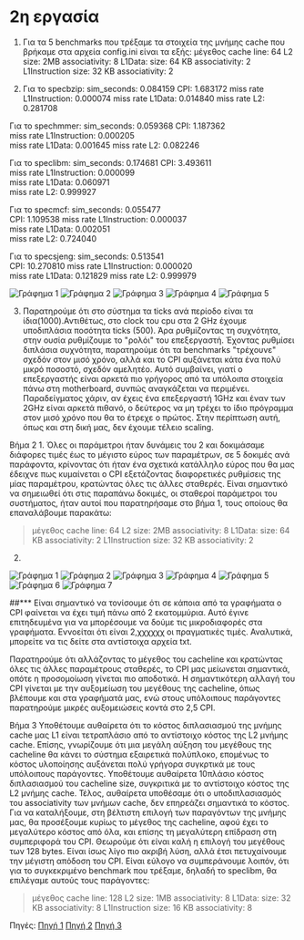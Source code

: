# 2η εργασία

1. Για τα 5 benchmarks που τρέξαμε τα στοιχεία της μνήμης cache που βρήκαμε στα αρχεία config.ini είναι τα εξής:
μέγεθος cache line: 64
L2 size: 2MB
associativity: 8
L1Data:
size: 64 KB
associativity: 2
L1Instruction
size: 32 KB
associativity: 2

2. Για το specbzip:
sim_seconds: 0.084159
CPI: 1.683172 
miss rate L1Instruction: 0.000074 
miss rate L1Data: 0.014840
miss rate L2: 0.281708    

 Για το spechmmer:
sim_seconds: 0.059368 
CPI:  1.187362   
miss rate L1Instruction: 0.000205   
miss rate L1Data: 0.001645 
miss rate L2: 0.082246   

 Για το speclibm:
sim_seconds: 0.174681 
CPI:   3.493611  
miss rate L1Instruction: 0.000099        
miss rate L1Data: 0.060971     
miss rate L2: 0.999927  

 Για το specmcf:
sim_seconds: 0.055477   
CPI:   1.109538
miss rate L1Instruction: 0.000037      
miss rate L1Data: 0.002051  
miss rate L2: 0.724040   

Για το specsjeng:
sim_seconds: 0.513541   
CPI:   10.270810
miss rate L1Instruction: 0.000020  
miss rate L1Data: 0.121829
miss rate L2: 0.999979 

![Γράφημα 1](graph1.png)
![Γράφημα 2](graph2.png)
![Γράφημα 3](graph3.png)
![Γράφημα 4](graph4.png)
![Γράφημα 5](graph5.png)

3. Παρατηρούμε ότι στο σύστημα τα ticks ανά περίοδο είναι τα ίδια(1000).Αντιθέτως, στο clock του cpu στα 2 GHz έχουμε υποδιπλάσια ποσότητα ticks (500). Άρα ρυθμίζοντας τη συχνότητα, στην ουσία ρυθμίζουμε το "ρολόι" του επεξεργαστή. Έχοντας ρυθμίσει διπλάσια συχνότητα, παρατηρούμε ότι τα benchmarks "τρέχουνε" σχεδόν στον μισό χρόνο, αλλά και το CPI αυξάνεται κάτα ένα πολύ μικρό ποσοστό, σχεδόν αμελητέο. Αυτό συμβαίνει, γιατί ο επεξεργαστής είναι αρκετά πιο γρήγορος από τα υπόλοιπα στοιχεία πάνω στη motherboard, συνπώς αναγκάζεται να περιμένει. Παραδείγματος χάριν, αν έχεις ένα επεξεργαστή 1GHz και έναν των 2GHz είναι αρκετά πιθανό, ο δεύτερος να μη τρέχει το ίδιο πρόγραμμα στον μισό χρόνο που θα το έτρεχε ο πρώτος. Στην περίπτωση αυτή, όπως και στη δική μας, δεν έχουμε τέλειο scaling.  

Βήμα 2
1. 
Όλες οι παράμετροι ήταν δυνάμεις του 2 και δοκιμάσαμε διάφορες τιμές έως το μέγιστο εύρος των παραμέτρων, σε 5 δοκιμές ανά παράφοντα, κρίνοντας ότι ήταν ένα σχετικά κατάλληλο εύρος που θα μας έδειχνε πως κυμαίνεται ο CPI εξετάζοντας διαφορετικές ρυθμίσεις της μίας παραμέτρου, κρατώντας όλες τις άλλες σταθερές. Είναι σημαντικό να σημειωθεί ότι στις παραπάνω δοκιμές, οι σταθεροί παράμετροι του συστήματος, ήταν αυτοί που παρατηρήσαμε στο βήμα 1, τους οποίους θα επαναλάβουμε παρακάτω:
>μέγεθος cache line: 64
>L2 size: 2MB
>associativity: 8
>L1Data:
>size: 64 KB
>associativity: 2
>L1Instruction
>size: 32 KB
>associativity: 2

2. 
![Γράφημα 1](2graph1.png)
![Γράφημα 2](2graph2.png)
![Γράφημα 3](2graph3.png)
![Γράφημα 4](2graph4.png)
![Γράφημα 5](2graph5.png)
![Γράφημα 6](2graph6.png)
![Γράφημα 7](2graph7.png)

##*** Είναι σημαντικό να τονίσουμε ότι σε κάποια από τα γραφήματα ο CPI φαίνεται να έχει τιμή πάνω από 2 εκατομμύρια. Αυτό έγινε επιτηδευμένα για να μπορέσουμε να δούμε τις μικροδιαφορές στα γραφήματα. Εννοείται ότι είναι 2,χχχχχχ οι πραγματικές τιμές. Αναλυτικά, μπορείτε να τις δείτε στα αντίστοιχα αρχεία txt.

Παρατηρούμε ότι αλλάζοντας το μέγεθος του cacheline και κρατώντας όλες τις άλλες παραμέτρους σταθερές, το CPI μας μείωνεται σημαντικά, οπότε η προσομοίωση γίνεται πιο αποδοτικά.
Η σημαντικότερη αλλαγή του CPI γίνεται με την αυξομείωση του μεγέθους της cacheline, όπως βλέπουμε και στα γραφήματά μας, ενώ στους υπόλοιπους παράγοντες παρατηρούμε μικρές αυξομειώσεις κοντά στο 2,5 CPI. 

Βήμα 3
Υποθέτουμε αυθαίρετα ότι το κόστος διπλασιασμού της μνήμης cache μας L1 είναι τετραπλάσιο από το αντίστοιχο κόστος της L2 μνήμης cache. Επίσης, γνωρίζουμε ότι μια μεγάλη αύξηση του μεγέθους της cacheline θα κάνει το σύστημα εξαιρετικά πολύπλοκο, επομένως το κόστος υλοποίησης αυξάνεται πολύ γρήγορα συγκρτικά με τους υπόλοιπους παράγοντες. Υποθέτουμε αυθαίρετα 10πλάσιο κόστος διπλασιασμού του cacheline size, συγκριτικά με το αντίστοιχο κόστος της L2 μνήμης cache. Τέλος, αυθαίρετα υποθέσαμε ότι ο υποδιπλασιασμός του associativity των μνήμων cache, δεν επηρεάζει σημαντικά το κόστος.
Για να καταλήξουμε, στη βέλτιστη επιλογή των παραγόντων της μνήμης μας, θα προσέξουμε κυρίως το μέγεθος της cacheline, αφού  έχει το μεγαλύτερο κόστος από όλα, και επίσης τη μεγαλύτερη επίδραση στη συμπεριφορά του CPI. Θεωρούμε ότι είναι καλή η επιλογή του μεγέθους των 128 bytes. Είναι ίσως λίγο πιο ακριβή λύση, αλλά έτσι πετυχαίνουμε την μέγιστη απόδοση του CPI. Είναι εύλογο να συμπεράνουμε λοιπόν, ότι για το συγκεκριμένο benchmark που τρέξαμε, δηλαδή το speclibm, θα επιλέγαμε αυτούς τους παράγοντες:
>μέγεθος cache line: 128
>L2 size: 1MB
>associativity: 8
>L1Data:
>size: 32 KB
>associativity: 8
>L1Instruction
>size: 16 KB
>associativity: 8


Πηγές:
[Πηγή 1](https://www.aristeia.com/TalkNotes/ACCU2011_CPUCaches.pdf)
[Πηγή 2](https://www.csd.uoc.gr/~hy225/13a/handouts/lecture_caches-handout.pdf)
[Πηγή 3](https://en.wikipedia.org/wiki/Cache_placement_policies)
